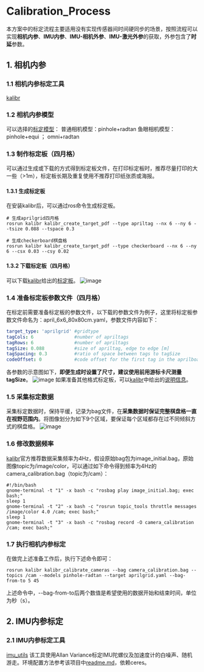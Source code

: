 # Calibration_Process
本方案中的标定流程主要适用没有实现传感器间时间硬同步的场景，按照流程可以实现**相机内参**、**IMU内参**、**IMU-相机外参**、**IMU-激光外参**的获取，外参包含了**时延**参数。
## 1. 相机内参
### 1.1 相机内参标定工具
[kalibr](https://github.com/ethz-asl/kalibr)
### 1.2 相机内参模型
可以选择的[标定模型](https://github.com/ethz-asl/kalibr/wiki/supported-models)：
普通相机模型：pinhole+radtan
鱼眼相机模型：pinhole+equi ； omni+radtan
### 1.3 制作标定板（四月格）
可以通过生成或下载的方式得到标定板文件，在打印标定板时，推荐尽量打印的大一些（>1m），标定板长期及重复使用不推荐打印纸张质或海报。
#### 1.3.1 生成标定板
在安装kalibr后，可以通过ros命令生成标定板。
```shell
# 生成aprilgrid四月格
rosrun kalibr kalibr_create_target_pdf --type apriltag --nx 6 --ny 6 --tsize 0.088 --tspace 0.3
```
```shell
# 生成checkerboard棋盘格
rosrun kalibr kalibr_create_target_pdf --type checkerboard --nx 6 --ny 6 --csx 0.03 --csy 0.02
```
#### 1.3.2 下载标定板（四月格）
可以下载[kalibr](https://github.com/ethz-asl/kalibr)给出的[标定板](https://drive.google.com/file/d/14dY7z8pDb2iEBdveTviDXsoi5H9AaQP1/view)。
![image](https://github.com/user-attachments/assets/425864b1-3693-42ea-a938-ac8bc9243850)
### 1.4 准备标定板参数文件（四月格）
在标定前需要准备标定板的参数文件，以下载的参数文件为例子，这里将标定板参数文件命名为：april_6x6_80x80cm.yaml，参数文件内容如下：
```yaml
target_type: 'aprilgrid' #gridtype
tagCols: 6               #number of apriltags
tagRows: 6               #number of apriltags
tagSize: 0.088           #size of apriltag, edge to edge [m]
tagSpacing: 0.3          #ratio of space between tags to tagSize
codeOffset: 0            #code offset for the first tag in the aprilboard
```
各参数的示意图如下，**即便生成时设置了尺寸，建议使用前用游标卡尺测量tagSize**。
![image](https://github.com/user-attachments/assets/2e17ddfe-bbfd-49d2-8daf-ce5579ec96f1)
如果准备其他格式标定板，可以[kalibr](https://github.com/ethz-asl/kalibr)中给出的[说明信息](https://github.com/ethz-asl/kalibr/wiki/calibration-targets)。
### 1.5 采集标定数据
采集标定数据时，保持平缓，记录为bag文件，在**采集数据时保证完整棋盘格一直在视野范围内**。将图像划分为如下9个区域，要保证每个区域都存在过不同倾斜方式的棋盘格。
![image](https://github.com/user-attachments/assets/a37e342e-87e2-4fe0-bc47-2805a308d422)
### 1.6 修改数据频率
[kalibr](https://github.com/ethz-asl/kalibr)官方推荐数据采集频率为4Hz，假设原始bag包为image_initial.bag，原始图像topic为/image/color，可以通过如下命令得到频率为4Hz的camera_calibration.bag（topic为/cam）：
```shell
#!/bin/bash
gnome-terminal -t "1" -x bash -c "rosbag play image_initial.bag; exec bash;"
sleep 1
gnome-terminal -t "2" -x bash -c "rosrun topic_tools throttle messages /image/color 4.0 /cam; exec bash;"
sleep 1
gnome-terminal -t "3" -x bash -c "rosbag record -O camera_calibration /cam; exec bash;"
```
### 1.7 执行相机内参标定
在做完上述准备工作后，执行下述命令即可：
```shell
rosrun kalibr kalibr_calibrate_cameras --bag camera_calibration.bag --topics /cam --models pinhole-radtan --target aprilgrid.yaml --bag-from-to 5 45
```
上述命令中，--bag-from-to后两个数值是希望使用的数据开始和结束时间，单位为秒（s）。
## 2. IMU内参标定
### 2.1 IMU内参标定工具
[imu_utils](https://github.com/gaowenliang/imu_utils)
该工具使用Allan Variance标定IMU陀螺仪及加速度计的白噪声、随机游走。环境配置方法参考该项目中[readme.md](https://github.com/gaowenliang/imu_utils/blob/master/README.md)，依赖ceres。
